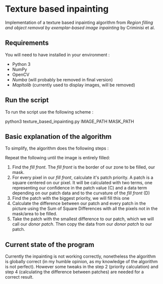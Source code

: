 # Texture based inpainting

Implementation of a texture based inpainting algorithm from *Region filling and object removal by exemplar-based image inpainting* by Criminisi et al.

## Requirements

You will need to have installed in your environment :

* Python 3
* NumPy
* OpenCV 
* *Numba* (will probably be removed in final version)
* *Mapltolib* (currently used to display images, will be removed)

## Run the script

To run the script use the following scheme :

 python3 texture\_based\_inpainting.py IMAGE\_PATH MASK\_PATH

## Basic explanation of the algorithm

To simplify, the algorithm does the following steps :

Repeat the following until the image is entirely filled:

1. Find the *fill front*. The *fill front* is the border of our zone to be filled, our mask.
2. For every pixel in our *fill front*, calculate it's patch priority. A patch is a square centered on our pixel. It will be calculated with two terms, one representing our confidence in the patch value (C) and a data term depending on our patch data and to the curvature of the *fill front* (D) 
3. Find the patch with the biggest priority, we will fill this one
4. Calculate the difference between our patch and every patch in the picture using the Sum of Square Differences with all the pixels not in the mask/area to be filled.
5. Take the patch with the smallest difference to our patch, which we will call our *donor patch*. Then copy the data from our *donor patch* to our patch.

## Current state of the program

Currently the inpainting is not working correctly, nonetheless the algorithm is globally correct (in my humble opinion, as my knowledge of the algorithm is not perfect).
However some tweaks in the step 2 (priority calculation) and step 4 (calculating the difference between patches) are needed for a correct result.
